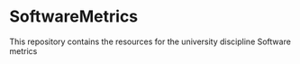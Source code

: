 # SoftwareMetrics

This repository contains the resources for the university discipline Software metrics